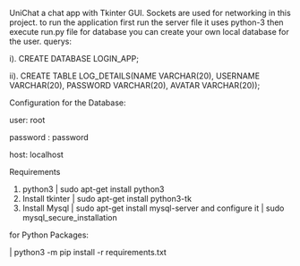 UniChat a chat app with Tkinter GUI. Sockets are used for networking in this project.
to run the application first run the server file it uses python-3 then execute run.py file 
for database you can create your own local database for the user.
querys:

 
i). CREATE DATABASE LOGIN_APP;
 

ii). CREATE TABLE LOG_DETAILS(NAME VARCHAR(20), USERNAME VARCHAR(20), PASSWORD VARCHAR(20), AVATAR VARCHAR(20));
 


Configuration for the Database:

user: root

password : password

host: localhost

Requirements
1. python3
  | sudo apt-get install python3
2. Install tkinter
  | sudo apt-get install python3-tk
3. Install Mysql
  | sudo apt-get install mysql-server
and configure it
  | sudo mysql_secure_installation


for Python Packages:
  
  | python3  -m pip install -r requirements.txt
